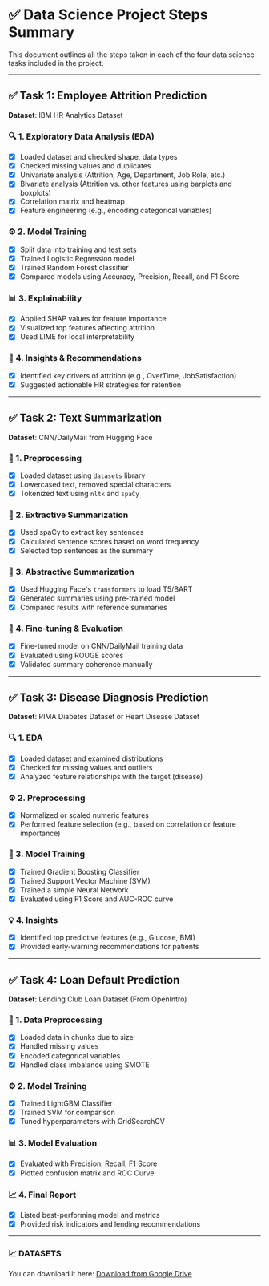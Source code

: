 
# ✅ Data Science Project Steps Summary

This document outlines all the steps taken in each of the four data science tasks included in the project.

---

## ✅ Task 1: Employee Attrition Prediction
**Dataset**: IBM HR Analytics Dataset

### 🔍 1. Exploratory Data Analysis (EDA)
- [x] Loaded dataset and checked shape, data types
- [x] Checked missing values and duplicates
- [x] Univariate analysis (Attrition, Age, Department, Job Role, etc.)
- [x] Bivariate analysis (Attrition vs. other features using barplots and boxplots)
- [x] Correlation matrix and heatmap
- [x] Feature engineering (e.g., encoding categorical variables)

### ⚙️ 2. Model Training
- [x] Split data into training and test sets
- [x] Trained Logistic Regression model
- [x] Trained Random Forest classifier
- [x] Compared models using Accuracy, Precision, Recall, and F1 Score

### 📊 3. Explainability
- [x] Applied SHAP values for feature importance
- [x] Visualized top features affecting attrition
- [x] Used LIME for local interpretability

### 🧠 4. Insights & Recommendations
- [x] Identified key drivers of attrition (e.g., OverTime, JobSatisfaction)
- [x] Suggested actionable HR strategies for retention

---

## ✅ Task 2: Text Summarization
**Dataset**: CNN/DailyMail from Hugging Face

### 🧹 1. Preprocessing
- [x] Loaded dataset using `datasets` library
- [x] Lowercased text, removed special characters
- [x] Tokenized text using `nltk` and `spaCy`

### 📌 2. Extractive Summarization
- [x] Used spaCy to extract key sentences
- [x] Calculated sentence scores based on word frequency
- [x] Selected top sentences as the summary

### 🔁 3. Abstractive Summarization
- [x] Used Hugging Face's `transformers` to load T5/BART
- [x] Generated summaries using pre-trained model
- [x] Compared results with reference summaries

### 🧪 4. Fine-tuning & Evaluation
- [x] Fine-tuned model on CNN/DailyMail training data
- [x] Evaluated using ROUGE scores
- [x] Validated summary coherence manually

---

## ✅ Task 3: Disease Diagnosis Prediction
**Dataset**: PIMA Diabetes Dataset or Heart Disease Dataset

### 🔍 1. EDA
- [x] Loaded dataset and examined distributions
- [x] Checked for missing values and outliers
- [x] Analyzed feature relationships with the target (disease)

### ⚙️ 2. Preprocessing
- [x] Normalized or scaled numeric features
- [x] Performed feature selection (e.g., based on correlation or feature importance)

### 🤖 3. Model Training
- [x] Trained Gradient Boosting Classifier
- [x] Trained Support Vector Machine (SVM)
- [x] Trained a simple Neural Network
- [x] Evaluated using F1 Score and AUC-ROC curve

### 💡 4. Insights
- [x] Identified top predictive features (e.g., Glucose, BMI)
- [x] Provided early-warning recommendations for patients

---

## ✅ Task 4: Loan Default Prediction
**Dataset**: Lending Club Loan Dataset (From OpenIntro)

### 🧹 1. Data Preprocessing
- [x] Loaded data in chunks due to size
- [x] Handled missing values
- [x] Encoded categorical variables
- [x] Handled class imbalance using SMOTE

### ⚙️ 2. Model Training
- [x] Trained LightGBM Classifier
- [x] Trained SVM for comparison
- [x] Tuned hyperparameters with GridSearchCV

### 📊 3. Model Evaluation
- [x] Evaluated with Precision, Recall, F1 Score
- [x] Plotted confusion matrix and ROC Curve

### 📈 4. Final Report
- [x] Listed best-performing model and metrics
- [x] Provided risk indicators and lending recommendations

---

### 📈 DATASETS

You can download it here: [Download from Google Drive](https://drive.google.com/file/d/1Ek5nEX3E4xPH5Xq4s9UpJleIrERKAkna/view?usp=drive_link)
